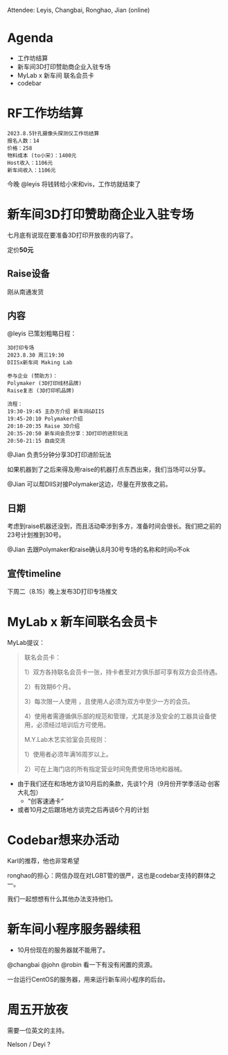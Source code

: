   
Attendee: Leyis, Changbai, Ronghao, Jian (online)

# Agenda

- 工作坊结算
- 新车间3D打印赞助商企业入驻专场
- MyLab x 新车间 联名会员卡
- codebar

# RF工作坊结算

```
2023.8.5针孔摄像头探测仪工作坊结算
报名人数：14
价格：258
物料成本 (to小宋)：1400元
Host收入：1106元
新车间收入：1106元
```
今晚 @leyis 将钱转给小宋和vis，工作坊就结束了

# 新车间3D打印赞助商企业入驻专场

七月底有说现在要准备3D打印开放夜的内容了。

定价**50元**

## Raise设备

刚从南通发货

## 内容

@leyis 已策划粗略日程：

```
3D打印专场
2023.8.30 周三19:30
DIISx新车间 Making Lab

参与企业 (赞助方)：
Polymaker (3D打印线材品牌)
Raise复志 (3D打印机品牌)

流程：
19:30-19:45 主办方介绍 新车间&DIIS
19:45-20:10 Polymaker介绍
20:10-20:35 Raise 3D介绍
20:35-20:50 新车间会员分享：3D打印的进阶玩法
20:50-21:15 自由交流
```

@Jian 负责5分钟分享3D打印进阶玩法

如果机器到了之后来得及用raise的机器打点东西出来，我们当场可以分享。

@Jian 可以帮DIIS对接Polymaker这边，尽量在开放夜之前。

## 日期

考虑到raise机器还没到，而且活动牵涉到多方，准备时间会很长。我们把之前的23号计划推到30号。

@Jian 去跟Polymaker和raise确认8月30号专场的名称和时间o不ok

## 宣传timeline

下周二（8.15）晚上发布3D打印专场推文

# MyLab x 新车间联名会员卡

MyLab提议：
> 联名会员卡：
>
> 1）双方各持联名会员卡一张，持卡者至对方俱乐部可享有双方会员待遇。
>
> 2）有效期6个月。
>
> 3）每次限一人使用 ，且使用人必须为双方中至少一方的会员。
>
> 4）使用者需遵循俱乐部的规范和管理，尤其是涉及安全的工器具设备使用，必须经过培训后方可使用。
> 
> M.Y.Lab木艺实验室会员规则：
>
> 1）使用者必须年满16周岁以上。
>
> 2）可在上海门店的所有指定营业时间免费使用场地和器械。
> 


- 由于我们还在和场地方谈10月后的条款，先谈1个月（9月份开学季活动·创客大礼包）
	- “创客速通卡“
- 或者10月之后跟场地方谈完之后再谈6个月的计划

# Codebar想来办活动

Karl的推荐，他也非常希望

ronghao的担心：网信办现在对LGBT管的很严，这也是codebar支持的群体之一。

我们一起想想有什么其他办法支持他们。

# 新车间小程序服务器续租

- 10月份现在的服务器就不能用了。

@changbai @john @robin 看一下有没有闲置的资源。

一台运行CentOS的服务器，用来运行新车间小程序的后台。

# 周五开放夜

需要一位英文的主持。

Nelson / Deyi ?
